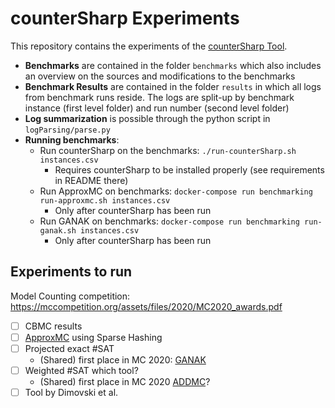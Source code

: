 # counterSharp Experiments
This repository contains the experiments of the [counterSharp Tool](https://github.com/samysweb/counterSharp).
- **Benchmarks** are contained in the folder `benchmarks` which also includes an overview on the sources and modifications to the benchmarks
- **Benchmark Results** are contained in the folder `results` in which all logs from benchmark runs reside. The logs are split-up by benchmark instance (first level folder) and run number (second level folder)
- **Log summarization** is possible through the python script in `logParsing/parse.py`
- **Running benchmarks**:
	- Run counterSharp on the benchmarks: `./run-counterSharp.sh instances.csv`
		- Requires counterSharp to be installed properly (see requirements in README there)
	- Run ApproxMC on benchmarks: `docker-compose run benchmarking run-approxmc.sh instances.csv`
		- Only after counterSharp has been run
	- Run GANAK on benchmarks: `docker-compose run benchmarking run-ganak.sh instances.csv`
		- Only after counterSharp has been run

## Experiments to run
Model Counting competition: https://mccompetition.org/assets/files/2020/MC2020_awards.pdf
- [ ] CBMC results
- [ ] [ApproxMC](https://github.com/meelgroup/ApproxMC) using Sparse Hashing
- [ ] Projected exact #SAT
	- (Shared) first place in MC 2020: [GANAK](https://github.com/meelgroup/ganak)
- [ ] Weighted #SAT which tool?
	- (Shared) first place in MC 2020 [ADDMC](https://github.com/vardigroup/ADDMC)?
- [ ] Tool by Dimovski et al.